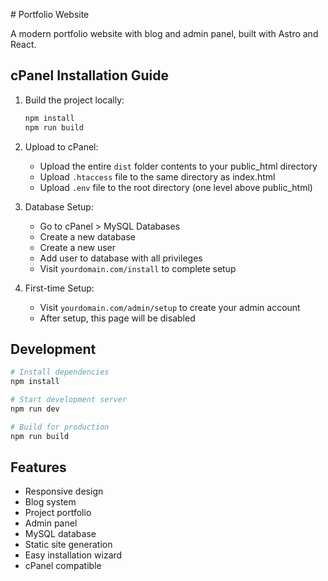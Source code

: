 <content># Portfolio Website

A modern portfolio website with blog and admin panel, built with Astro and React.

## cPanel Installation Guide

1. Build the project locally:
   ```bash
   npm install
   npm run build
   ```

2. Upload to cPanel:
   - Upload the entire `dist` folder contents to your public_html directory
   - Upload `.htaccess` file to the same directory as index.html
   - Upload `.env` file to the root directory (one level above public_html)

3. Database Setup:
   - Go to cPanel > MySQL Databases
   - Create a new database
   - Create a new user
   - Add user to database with all privileges
   - Visit `yourdomain.com/install` to complete setup

4. First-time Setup:
   - Visit `yourdomain.com/admin/setup` to create your admin account
   - After setup, this page will be disabled

## Development

```bash
# Install dependencies
npm install

# Start development server
npm run dev

# Build for production
npm run build
```

## Features

- Responsive design
- Blog system
- Project portfolio
- Admin panel
- MySQL database
- Static site generation
- Easy installation wizard
- cPanel compatible</content>